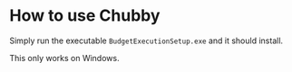 # How to use Chubby

Simply run the executable `BudgetExecutionSetup.exe` and it should install.

This only works on Windows.